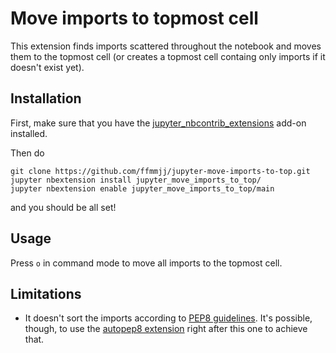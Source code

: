 Move imports to topmost cell
=========
This extension finds imports scattered throughout the notebook and moves them to the topmost cell (or creates a topmost cell containg only imports if it doesn't exist yet).

## Installation
First, make sure that you have the [jupyter_nbcontrib_extensions](https://jupyter-contrib-nbextensions.readthedocs.io/en/latest/install.html) add-on installed.

Then do
```
git clone https://github.com/ffmmjj/jupyter-move-imports-to-top.git
jupyter nbextension install jupyter_move_imports_to_top/
jupyter nbextension enable jupyter_move_imports_to_top/main
```

and you should be all set!

## Usage
Press `o` in command mode to move all imports to the topmost cell.

## Limitations
- It doesn't sort the imports according to [PEP8 guidelines](https://www.python.org/dev/peps/pep-0008/#imports). It's possible, though, to use the [autopep8 extension](https://github.com/kenkoooo/jupyter-autopep8) right after this one to achieve that.
